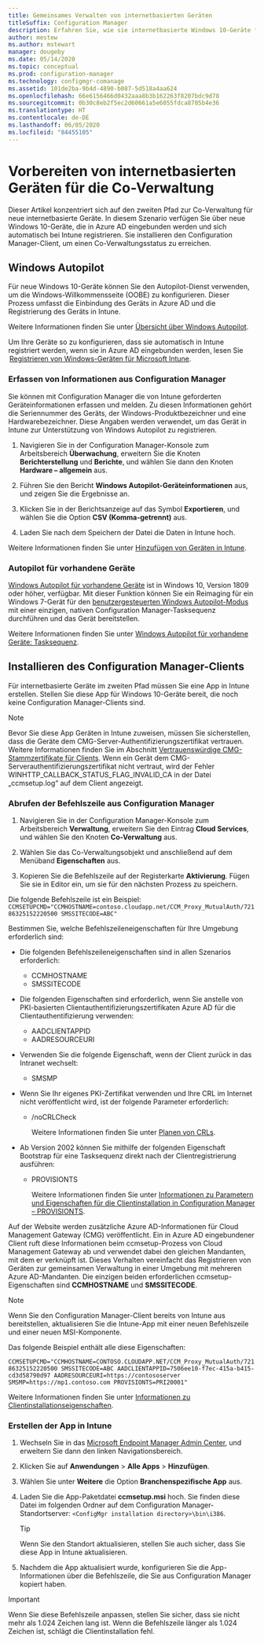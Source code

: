 ```yaml
---
title: Gemeinsames Verwalten von internetbasierten Geräten
titleSuffix: Configuration Manager
description: Erfahren Sie, wie sie internetbasierte Windows 10-Geräte für die Co-Verwaltung vorbereiten.
author: mestew
ms.author: mstewart
manager: dougeby
ms.date: 05/14/2020
ms.topic: conceptual
ms.prod: configuration-manager
ms.technology: configmgr-comanage
ms.assetid: 101de2ba-9b4d-4890-b087-5d518a4aa624
ms.openlocfilehash: 66e6156466d0432aaa8b3b162263f8207bdc9d78
ms.sourcegitcommit: 0b30c8eb2f5ec2d60661a5e6055fdca8705b4e36
ms.translationtype: HT
ms.contentlocale: de-DE
ms.lasthandoff: 06/05/2020
ms.locfileid: "84455105"
---
```

# <a name="how-to-prepare-internet-based-devices-for-co-management"></a>Vorbereiten von internetbasierten Geräten für die Co-Verwaltung

Dieser Artikel konzentriert sich auf den zweiten Pfad zur Co-Verwaltung für neue internetbasierte Geräte. In diesem Szenario verfügen Sie über neue Windows 10-Geräte, die in Azure AD eingebunden werden und sich automatisch bei Intune registrieren. Sie installieren den Configuration Manager-Client, um einen Co-Verwaltungsstatus zu erreichen.  

## <a name="windows-autopilot"></a>Windows Autopilot

Für neue Windows 10-Geräte können Sie den Autopilot-Dienst verwenden, um die Windows-Willkommensseite (OOBE) zu konfigurieren. Dieser Prozess umfasst die Einbindung des Geräts in Azure AD und die Registrierung des Geräts in Intune.  

Weitere Informationen finden Sie unter [Übersicht über Windows Autopilot](https://docs.microsoft.com/windows/deployment/windows-autopilot/windows-autopilot).

Um Ihre Geräte so zu konfigurieren, dass sie automatisch in Intune registriert werden, wenn sie in Azure AD eingebunden werden, lesen Sie  [Registrieren von Windows-Geräten für Microsoft Intune](https://docs.microsoft.com/intune/windows-enroll).  

### <a name="gather-information-from-configuration-manager"></a>Erfassen von Informationen aus Configuration Manager

Sie können mit Configuration Manager die von Intune geforderten Geräteinformationen erfassen und melden. Zu diesen Informationen gehört die Seriennummer des Geräts, der Windows-Produktbezeichner und eine Hardwarebezeichner. Diese Angaben werden verwendet, um das Gerät in Intune zur Unterstützung von Windows Autopilot zu registrieren.

1. Navigieren Sie in der Configuration Manager-Konsole zum Arbeitsbereich **Überwachung**, erweitern Sie die Knoten **Berichterstellung** und **Berichte**, und wählen Sie dann den Knoten **Hardware – allgemein** aus.  

2. Führen Sie den Bericht **Windows Autopilot-Geräteinformationen** aus, und zeigen Sie die Ergebnisse an.  

3. Klicken Sie in der Berichtsanzeige auf das Symbol **Exportieren**, und wählen Sie die Option **CSV (Komma-getrennt)** aus.  

4. Laden Sie nach dem Speichern der Datei die Daten in Intune hoch.  

Weitere Informationen finden Sie unter [Hinzufügen von Geräten in Intune](https://docs.microsoft.com/intune/enrollment-autopilot#add-devices).

### <a name="autopilot-for-existing-devices"></a>Autopilot für vorhandene Geräte
<!--1358333-->

[Windows Autopilot für vorhandene Geräte](https://techcommunity.microsoft.com/t5/Windows-IT-Pro-Blog/New-Windows-Autopilot-capabilities-and-expanded-partner-support/ba-p/260430) ist in Windows 10, Version 1809 oder höher, verfügbar. Mit dieser Funktion können Sie ein Reimaging für ein Windows 7-Gerät für den [benutzergesteuerten Windows Autopilot-Modus](https://docs.microsoft.com/windows/deployment/windows-autopilot/user-driven) mit einer einzigen, nativen Configuration Manager-Tasksequenz durchführen und das Gerät bereitstellen.

Weitere Informationen finden Sie unter [Windows Autopilot für vorhandene Geräte: Tasksequenz](../osd/deploy-use/windows-autopilot-for-existing-devices.md).

## <a name="install-the-configuration-manager-client"></a>Installieren des Configuration Manager-Clients

Für internetbasierte Geräte im zweiten Pfad müssen Sie eine App in Intune erstellen. Stellen Sie diese App für Windows 10-Geräte bereit, die noch keine Configuration Manager-Clients sind.

> [!NOTE]
> Bevor Sie diese App Geräten in Intune zuweisen, müssen Sie sicherstellen, dass die Geräte dem CMG-Server-Authentifizierungszertifikat vertrauen. Weitere Informationen finden Sie im Abschnitt [Vertrauenswürdige CMG-Stammzertifikate für Clients](../core/clients/manage/cmg/certificates-for-cloud-management-gateway.md#bkmk_cmgroot). Wenn ein Gerät dem CMG-Serverauthentifizierungszertifikat nicht vertraut, wird der Fehler WINHTTP_CALLBACK_STATUS_FLAG_INVALID_CA in der Datei „ccmsetup.log“ auf dem Client angezeigt.

### <a name="get-the-command-line-from-configuration-manager"></a>Abrufen der Befehlszeile aus Configuration Manager

1. Navigieren Sie in der Configuration Manager-Konsole zum Arbeitsbereich **Verwaltung**, erweitern Sie den Eintrag **Cloud Services**, und wählen Sie den Knoten **Co-Verwaltung** aus.  

2. Wählen Sie das Co-Verwaltungsobjekt und anschließend auf dem Menüband **Eigenschaften** aus.  

3. Kopieren Sie die Befehlszeile auf der Registerkarte **Aktivierung**. Fügen Sie sie in Editor ein, um sie für den nächsten Prozess zu speichern.  

Die folgende Befehlszeile ist ein Beispiel: `CCMSETUPCMD="CCMHOSTNAME=contoso.cloudapp.net/CCM_Proxy_MutualAuth/72186325152220500 SMSSITECODE=ABC"`

<!--1358215-->
Bestimmen Sie, welche Befehlszeileneigenschaften für Ihre Umgebung erforderlich sind:  

- Die folgenden Befehlszeileneigenschaften sind in allen Szenarios erforderlich:  
  - CCMHOSTNAME  
  - SMSSITECODE  

- Die folgenden Eigenschaften sind erforderlich, wenn Sie anstelle von PKI-basierten Clientauthentifizierungszertifikaten Azure AD für die Clientauthentifizierung verwenden:  
  - AADCLIENTAPPID  
  - AADRESOURCEURI  

- Verwenden Sie die folgende Eigenschaft, wenn der Client zurück in das Intranet wechselt:
  - SMSMP  

- Wenn Sie Ihr eigenes PKI-Zertifikat verwenden und Ihre CRL im Internet nicht veröffentlicht wird, ist der folgende Parameter erforderlich:  
  - /noCRLCheck  

    Weitere Informationen finden Sie unter [Planen von CRLs](../core/plan-design/security/plan-for-security.md#BKMK_PlanningForCRLs).

- Ab Version 2002 können Sie mithilfe der folgenden Eigenschaft Bootstrap für eine Tasksequenz direkt nach der Clientregistrierung ausführen:
  - PROVISIONTS

    Weitere Informationen finden Sie unter [Informationen zu Parametern und Eigenschaften für die Clientinstallation in Configuration Manager – PROVISIONTS](../core/clients/deploy/about-client-installation-properties.md#provisionts).

Auf der Website werden zusätzliche Azure AD-Informationen für Cloud Management Gateway (CMG) veröffentlicht. Ein in Azure AD eingebundener Client ruft diese Informationen beim ccmsetup-Prozess von Cloud Management Gateway ab und verwendet dabei den gleichen Mandanten, mit dem er verknüpft ist. Dieses Verhalten vereinfacht das Registrieren von Geräten zur gemeinsamen Verwaltung in einer Umgebung mit mehreren Azure AD-Mandanten. Die einzigen beiden erforderlichen ccmsetup-Eigenschaften sind **CCMHOSTNAME** und **SMSSITECODE**.<!--3607731-->

> [!NOTE]
> Wenn Sie den Configuration Manager-Client bereits von Intune aus bereitstellen, aktualisieren Sie die Intune-App mit einer neuen Befehlszeile und einer neuen MSI-Komponente. <!-- SCCMDocs-pr issue 3084 -->

Das folgende Beispiel enthält alle diese Eigenschaften:

`CCMSETUPCMD="CCMHOSTNAME=CONTOSO.CLOUDAPP.NET/CCM_Proxy_MutualAuth/72186325152220500 SMSSITECODE=ABC AADCLIENTAPPID=7506ee10-f7ec-415a-b415-cd3d58790d97 AADRESOURCEURI=https://contososerver SMSMP=https://mp1.contoso.com PROVISIONTS=PRI20001"`

Weitere Informationen finden Sie unter [Informationen zu Clientinstallationseigenschaften](../core/clients/deploy/about-client-installation-properties.md).

### <a name="create-the-app-in-intune"></a>Erstellen der App in Intune

1. Wechseln Sie in das [Microsoft Endpoint Manager Admin Center](https://endpoint.microsoft.com), und erweitern Sie dann den linken Navigationsbereich.  

2. Klicken Sie auf **Anwendungen** > **Alle Apps** > **Hinzufügen**.  

3. Wählen Sie unter **Weitere** die Option **Branchenspezifische App** aus.  

4. Laden Sie die App-Paketdatei **ccmsetup.msi** hoch. Sie finden diese Datei im folgenden Ordner auf dem Configuration Manager-Standortserver: `<ConfigMgr installation directory>\bin\i386`.  

    > [!Tip]  
    > Wenn Sie den Standort aktualisieren, stellen Sie auch sicher, dass Sie diese App in Intune aktualisieren.  

5. Nachdem die App aktualisiert wurde, konfigurieren Sie die App-Informationen über die Befehlszeile, die Sie aus Configuration Manager kopiert haben.  

> [!IMPORTANT]
> Wenn Sie diese Befehlszeile anpassen, stellen Sie sicher, dass sie nicht mehr als 1.024 Zeichen lang ist. Wenn die Befehlszeile länger als 1.024 Zeichen ist, schlägt die Clientinstallation fehl.
